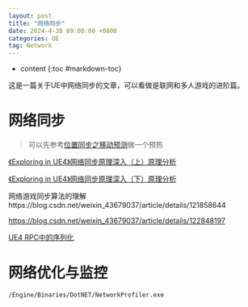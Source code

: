 ```yaml
---
layout: post
title: "网络同步"
date: 2024-4-30 09:00:00 +0800 
categories: UE
tag: Network
---
```

* content
{:toc #markdown-toc}

这是一篇关于UE中网络同步的文章，可以看做是联网和多人游戏的进阶篇。

<!-- more -->

# 网络同步

> 可以先参考[位置同步之移动预测](https://baddogzz.github.io/2020/01/07/Move-Predict/)做一个预热

[《Exploring in UE4》网络同步原理深入（上）原理分析](https://zhuanlan.zhihu.com/p/34723199)

[《Exploring in UE4》网络同步原理深入（下）原理分析](https://zhuanlan.zhihu.com/p/55596030)

网络游戏同步算法的理解https://blog.csdn.net/weixin_43679037/article/details/121858644

https://blog.csdn.net/weixin_43679037/article/details/122848197

[UE4 RPC中的序列化](https://lawnight.github.io/server/serialization/)

# 网络优化与监控

`/Engine/Binaries/DotNET/NetworkProfiler.exe`
